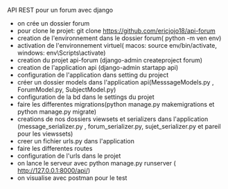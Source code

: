 API REST pour un forum avec django

- on crée un dossier forum
- pour clone le projet: git clone https://github.com/ericjojo18/api-forum
- creation de l'environnement dans le dossier forum( python -m ven env)
- activation de l'environnement virtuel( macos: source env/bin/activate, windows: env\Scripts\activate)
- creation du projet api-forum (django-admin createproject forum)
- creation de l'application api (django-admin startapp api)
- configuration de l'application dans setting du project
- créer un dossier models dans l'application api(MesssageModels.py , ForumModel.py, SubjectModel.py)
- configuration de la bd dans le settings du projet
- faire les differentes migrations(python manage.py makemigrations et python manage.py migrate)
- creations de nos dossiers viewsets et serializers dans l'application (message_serializer.py , forum_serializer.py, sujet_serializer.py et pareil pour les viewssets)
- creer un fichier urls.py dans l'application
- faire les differentes routes
- configuration de l'urls dans le projet
- on lance le serveur avec python manage.py runserver ( http://127.0.0.1:8000/api/)
- on visualise avec postman pour le test
